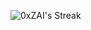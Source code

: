 ![0xZAI's Streak](https://github-readme-streak-stats.herokuapp.com/?user=0xZAI&theme=vue-dark&hide_border=true)
